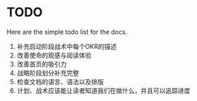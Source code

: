 # TODO

Here are the simple todo list for the docs.

1. 补充启动阶段战术中每个OKR的描述
2. 改善使命的观感与阅读体验
3. 改善首页的吸引力
4. 战略阶段划分补充完整
5. 检查文档的语言、语法以及排版
6. 计划、战术应该能让读者知道我们在做什么，并且可以追踪进度
